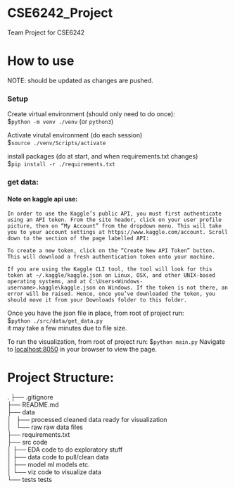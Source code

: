 # CSE6242_Project
Team Project for CSE6242

# How to use
NOTE: should be updated as changes are pushed.

### Setup
Create virtual environment (should only need to do once):  
$`python -m venv ./venv`  (or `python3`)  

Activate virutal environment (do each session)  
$`source ./venv/Scripts/activate`  

install packages (do at start, and when requirements.txt changes)  
$`pip install -r ./requirements.txt`  

### get data:
#### Note on kaggle api use:
```
In order to use the Kaggle’s public API, you must first authenticate using an API token. From the site header, click on your user profile picture, then on “My Account” from the dropdown menu. This will take you to your account settings at https://www.kaggle.com/account. Scroll down to the section of the page labelled API:

To create a new token, click on the “Create New API Token” button. This will download a fresh authentication token onto your machine.

If you are using the Kaggle CLI tool, the tool will look for this token at ~/.kaggle/kaggle.json on Linux, OSX, and other UNIX-based operating systems, and at C:\Users<Windows-username>.kaggle\kaggle.json on Windows. If the token is not there, an error will be raised. Hence, once you’ve downloaded the token, you should move it from your Downloads folder to this folder.
```
Once you have the json file in place, from root of project run:  
$`python ./src/data/get_data.py`  
it may take a few minutes due to file size.  

To run the visualization, from root of project run:
$`python main.py`
Navigate to [localhost:8050](http://localhost:8050) in your browser to view the page.



# Project Structure:
.
├── .gitignore  
├── README.md  
├── data  
│   ├── processed       cleaned data ready for visualization  
│   └── raw             raw data files  
├── requirements.txt      
├── src                 code  
│    ├── EDA            code to do exploratory stuff  
│    ├── data           code to pull/clean data  
│    ├── model          ml models etc.  
│    └── viz            code to visualize data  
└── tests               tests      
